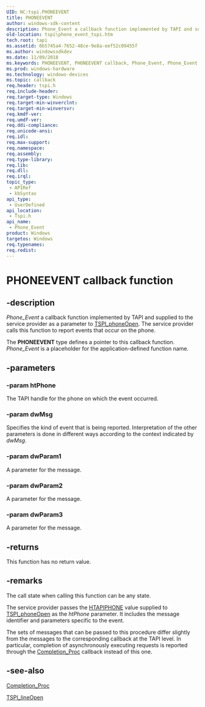 ```yaml
---
UID: NC:tspi.PHONEEVENT
title: PHONEEVENT
author: windows-sdk-content
description: Phone_Event a callback function implemented by TAPI and supplied to the service provider as a parameter to TSPI_phoneOpen. The service provider calls this function to report events that occur on the phone.
old-location: tspi\phone_event_tspi.htm
tech.root: tapi
ms.assetid: 0b5745a4-7652-48ce-9e8a-eef52c09455f
ms.author: windowssdkdev
ms.date: 11/09/2018
ms.keywords: PHONEEVENT, PHONEEVENT callback, Phone_Event, Phone_Event callback function [TAPI 2.2], _tspi_phoneevent, tspi.phone_event_tspi, tspi.phoneevent, tspi/Phone_Event
ms.prod: windows-hardware
ms.technology: windows-devices
ms.topic: callback
req.header: tspi.h
req.include-header: 
req.target-type: Windows
req.target-min-winverclnt: 
req.target-min-winversvr: 
req.kmdf-ver: 
req.umdf-ver: 
req.ddi-compliance: 
req.unicode-ansi: 
req.idl: 
req.max-support: 
req.namespace: 
req.assembly: 
req.type-library: 
req.lib: 
req.dll: 
req.irql: 
topic_type:
 - APIRef
 - kbSyntax
api_type:
 - UserDefined
api_location:
 - Tspi.h
api_name:
 - Phone_Event
product: Windows
targetos: Windows
req.typenames: 
req.redist: 
---
```


# PHONEEVENT callback function


## -description


<i>Phone_Event</i> a callback function implemented by TAPI and supplied to the service provider as a parameter to 
<a href="https://msdn.microsoft.com/e2a4372f-62ff-488c-94a7-ed44388b8092">TSPI_phoneOpen</a>. The service provider calls this function to report events that occur on the phone.

The <b>PHONEEVENT</b> type defines a pointer to this callback function. <i>Phone_Event</i> is a placeholder for the application-defined function name.


## -parameters




### -param htPhone

The TAPI handle for the phone on which the event occurred.


### -param dwMsg

Specifies the kind of event that is being reported. Interpretation of the other parameters is done in different ways according to the context indicated by <i>dwMsg</i>.


### -param dwParam1

A parameter for the message.


### -param dwParam2

A parameter for the message.


### -param dwParam3

A parameter for the message.


## -returns



This function has no return value.




## -remarks



The call state when calling this function can be any state.

The service provider passes the 
<a href="https://msdn.microsoft.com/e869cb3e-0eeb-4edf-a272-a655a236a3a2">HTAPIPHONE</a> value supplied to 
<a href="https://msdn.microsoft.com/e2a4372f-62ff-488c-94a7-ed44388b8092">TSPI_phoneOpen</a> as the <i>htPhone</i> parameter. It includes the message identifier and parameters specific to the event.

The sets of messages that can be passed to this procedure differ slightly from the messages to the corresponding callback at the TAPI level. In particular, completion of asynchronously executing requests is reported through the 
<a href="https://msdn.microsoft.com/673c9d23-e380-49f7-bd06-23552634d5b9">Completion_Proc</a> callback instead of this one.




## -see-also




<a href="https://msdn.microsoft.com/673c9d23-e380-49f7-bd06-23552634d5b9">Completion_Proc</a>



<a href="https://msdn.microsoft.com/97cde843-65bc-46ae-a6ae-724f2c9c5217">TSPI_lineOpen</a>
 

 


